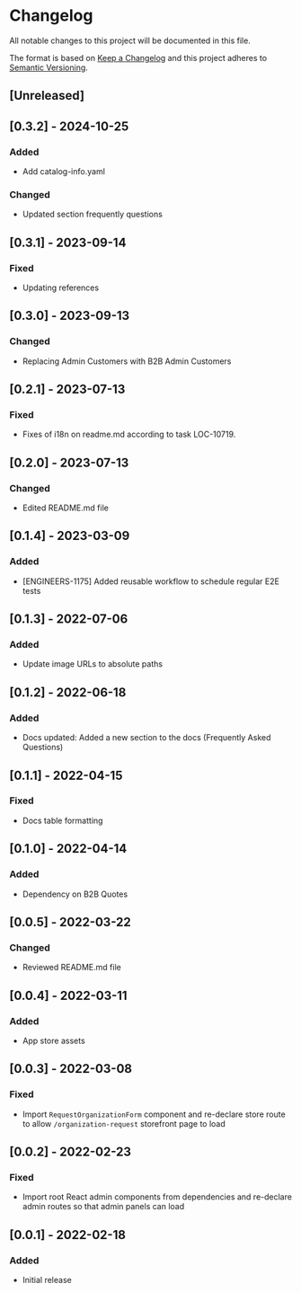 # Changelog

All notable changes to this project will be documented in this file.

The format is based on [Keep a Changelog](http://keepachangelog.com/en/1.0.0/)
and this project adheres to [Semantic Versioning](http://semver.org/spec/v2.0.0.html).

## [Unreleased]

## [0.3.2] - 2024-10-25

### Added

- Add catalog-info.yaml

### Changed
- Updated section frequently questions

## [0.3.1] - 2023-09-14

### Fixed
- Updating references

## [0.3.0] - 2023-09-13

### Changed
- Replacing Admin Customers with B2B Admin Customers

## [0.2.1] - 2023-07-13
### Fixed
- Fixes of i18n on readme.md according to task LOC-10719.

## [0.2.0] - 2023-07-13

### Changed
- Edited README.md file

## [0.1.4] - 2023-03-09

### Added

- [ENGINEERS-1175] Added reusable workflow to schedule regular E2E tests

## [0.1.3] - 2022-07-06

### Added

- Update image URLs to absolute paths

## [0.1.2] - 2022-06-18

### Added

- Docs updated: Added a new section to the docs (Frequently Asked Questions)

## [0.1.1] - 2022-04-15

### Fixed

- Docs table formatting

## [0.1.0] - 2022-04-14

### Added

- Dependency on B2B Quotes

## [0.0.5] - 2022-03-22

### Changed

- Reviewed README.md file

## [0.0.4] - 2022-03-11

### Added

- App store assets

## [0.0.3] - 2022-03-08

### Fixed

- Import `RequestOrganizationForm` component and re-declare store route to allow `/organization-request` storefront page to load

## [0.0.2] - 2022-02-23

### Fixed

- Import root React admin components from dependencies and re-declare admin routes so that admin panels can load

## [0.0.1] - 2022-02-18

### Added

- Initial release
